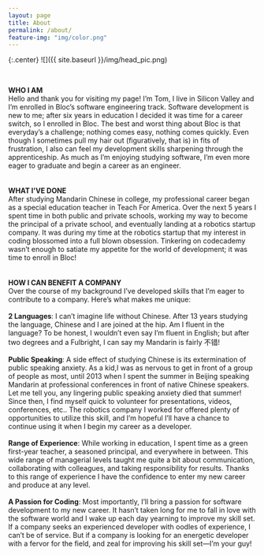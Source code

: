 ```yaml
---
layout: page
title: About
permalink: /about/
feature-img: "img/color.png"
---
```


{:.center}
![]({{ site.baseurl }}/img/head_pic.png)

<br>

<strong>WHO I AM</strong> <br>
Hello and thank you for visiting my page! I’m Tom, I live in Silicon Valley and I’m enrolled in Bloc’s software engineering track. Software development is new to me; after six years in education I decided it was time for a career switch, so I enrolled in Bloc. The best and worst thing about Bloc is that everyday’s a challenge; nothing comes easy, nothing comes quickly. Even though I sometimes pull my hair out (figuratively, that is) in fits of frustration, I also can feel my development skills sharpening through the apprenticeship. As much as I’m enjoying studying software, I’m even more eager to graduate and begin a career as an engineer.
<br>
<br>
<br>
<strong>WHAT I'VE DONE</strong> <br>
After studying Mandarin Chinese in college, my professional career began as a special education teacher in Teach For America. Over the next 5 years I spent time in both public and private schools, working my way to become the principal of a private school, and eventually landing at a robotics startup company. It was during my time at the robotics startup that my interest in coding blossomed into a full blown obsession. Tinkering on codecademy wasn’t enough to satiate my appetite for the world of development; it was time to enroll in Bloc!
<br>
<br>
<br>
<strong>HOW I CAN BENEFIT A COMPANY</strong> <br>
Over the course of my background I’ve developed skills that I’m eager to contribute to a company. Here’s what makes me unique: <br>
<br>
<strong>2 Languages</strong>: I can’t imagine life without Chinese. After 13 years studying the language, Chinese and I are joined at the hip. Am I fluent in the language? To be honest, I wouldn’t even say I’m fluent in English; but after two degrees and a Fulbright, I can say my Mandarin is fairly 不错! <br>
<br>
<strong>Public Speaking</strong>: A side effect of studying Chinese is its extermination of public speaking anxiety. As a kid,I was as nervous to get in front of a group of people as most, until 2013 when I spent the summer in Beijing speaking Mandarin at professional conferences in front of native Chinese speakers. Let me tell you, any lingering public speaking anxiety died that summer! Since then, I find myself quick to volunteer for presentations, videos, conferences, etc.. The robotics company I worked for offered plenty of opportunities to utilize this skill, and I’m hopeful I’ll have a chance to continue using it when I begin my career as a developer. <br>
<br>
<strong>Range of Experience</strong>: While working in education, I spent time as a green first-year teacher, a seasoned principal, and everywhere in between. This wide range of managerial levels taught me quite a bit about communication, collaborating with colleagues, and taking responsibility for results. Thanks to this range of experience I have the confidence to enter my new career and produce at any level. <br>
<br>
<strong>A Passion for Coding</strong>: Most importantly, I’ll bring a passion for software development to my new career. It hasn’t taken long for me to fall in love with the software world and I wake up each day yearning to improve my skill set. If a company seeks an experienced developer with oodles of experience, I can’t be of service. But if a company is looking for an energetic developer with a fervor for the field, and zeal for improving his skill set—I’m your guy!
